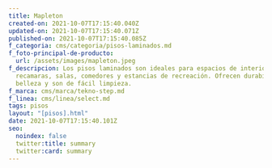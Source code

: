 ```yaml
---
title: Mapleton
created-on: 2021-10-07T17:15:40.040Z
updated-on: 2021-10-07T17:15:40.071Z
published-on: 2021-10-07T17:15:40.085Z
f_categoria: cms/categoria/pisos-laminados.md
f_foto-principal-de-producto:
  url: /assets/images/mapleton.jpeg
f_descripcion: Los pisos laminados son ideales para espacios de interior como
  recamaras, salas, comedores y estancias de recreación. Ofrecen durabilidad,
  belleza y son de fácil limpieza.
f_marca: cms/marca/tekno-step.md
f_linea: cms/linea/select.md
tags: pisos
layout: "[pisos].html"
date: 2021-10-07T17:15:40.101Z
seo:
  noindex: false
  twitter:title: summary
  twitter:card: summary
---
```


